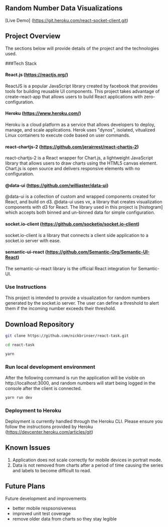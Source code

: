 ## Random Number Data Visualizations

[Live Demo] (https://git.heroku.com/react-socket-client.git)

## Project Overview

The sections below will provide details of the project and the technologies used.

###Tech Stack

#### React.js (https://reactjs.org/)

ReactJS is a popular JavaScript library created by facebook that provides tools for building reusable UI components.
This project takes advantage of create-react-app that allows users to build React applications with zero-configuration.

#### Heroku (https://www.heroku.com/)

Heroku is a cloud platform as a service that allows developers to deploy, manage, and scale applications. Herok uses "dynos", isolated, vitualized Linux containers to execute code based on user commands.

#### react-chartjs-2 (https://github.com/jerairrest/react-chartjs-2)

react-chartjs-2 is a React wrapper for Chart.js, a lightweight JavaScript library that allows users to draw charts using the HTML5 canvas element. Chart.js is open source and delivers responsive elements with no configuration.

#### @data-ui (https://github.com/williaster/data-ui)

@data-ui is a collection of custom and wrapped components created for React, and build on d3. @data-ui uses vx, a library that creates visualization components with d3 for React. The library used in this project is [histogram] which accepts both binned and un-binned data for simple configuration.

#### socket.io-client (https://github.com/socketio/socket.io-client)

socket.io-client is a library that connects a client side application to a socket.io server with ease.

#### semantic-ui-react (https://github.com/Semantic-Org/Semantic-UI-React)

The semantic-ui-react library is the official React integration for Semantic-UI.

### Use Instructions

This project is intended to provide a visualization for random numbers generated by the socket.io server. The user can define a threshold to alert them if the incoming number exceeds their threshold.

## Download Repository 

```bash
git clone https://github.com/nickbrinser/react-task.git
```

```bash
cd react-task
```

```bash
yarn
```

### Run local development environment

After the following command is run the application will be visible on http://localhost:3000, and random numbers will start being logged in the console after the client is connected.

```bash
yarn run dev
```

### Deployment to Heroku

Deployment is currently handled through the Heroku CLI. Please ensure you follow the instructions provided by Heroku (https://devcenter.heroku.com/articles/git)

## Known Issues

1. Application does not scale correctly for mobile devices in portrait mode.
2. Data is not removed from charts after a period of time causing the series and labels to become difficult to read. 

## Future Plans

Future development and improvements 

* better mobile respsonsiveness
* improved unit test coverage
* remove older data from charts so they stay legible

